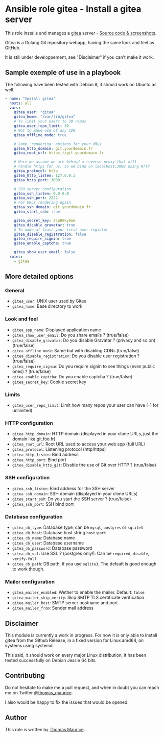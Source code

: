 # Ansible role gitea - Install a gitea server

This role installs and manages a [gitea](https://gitea.io) server -
[Source code & screenshots](https://github.com/go-gitea/gitea).

Gitea is a Golang Git repository webapp, having the same look and feel as GitHub.

It is still under developpement, see "Disclaimer" if you can't make it work.

## Sample exemple of use in a playbook

The following have been tested with Debian 8, it should work on Ubuntu as well.

```yaml
- name: "Install gitea"
  hosts: all
  vars:
    gitea_user: "gitea"
    gitea_home: "/var/lib/gitea"
    # To limit your users to 30 repos
    gitea_user_repo_limit: 30
    # Not to make use of any CDN
    gitea_offline_mode: true

    # Some 'rendering' options for your URLs
    gitea_http_domain: git.yourdomain.fr
    gitea_root_url: https://git.yourdomain.fr

    # Here we assume we are behind a reverse proxy that will
    # handle https for us, so we bind on localhost:3000 using HTTP
    gitea_protocol: http
    gitea_http_listen: 127.0.0.1
    gitea_http_port: 3000

    # SSH server configuration
    gitea_ssh_listen: 0.0.0.0
    gitea_ssh_port: 2222
    # For URLs rendering again
    gitea_ssh_domain: git.yourdomain.fr
    gitea_start_ssh: true

    gitea_secret_key: 3sp00ky5me
    gitea_disable_gravatar: true
    # To make at least your first user register
    gitea_disable_registration: false
    gitea_require_signin: true
    gitea_enable_captcha: true

    gitea_show_user_email: false
  roles:
    - gitea
```

## More detailed options
### General

* `gitea_user`: UNIX user used by Gitea
* `gitea_home`: Base directory to work

### Look and feel

* `gitea_app_name`: Displayed application name
* `gitea_show_user_email`: Do you share emails ? (true/false)
* `gitea_disable_gravatar`: Do you disable Gravatar ? (privacy and so on) (true/false)
* `gitea_offline_mode`: Same but with disabling CDNs (true/false)
* `gitea_disable_registration`: Do you disable user registration ? (true/false)
* `gitea_require_signin`: Do you require signin to see things (even public ones) ? (true/false)
* `gitea_enable_captcha`: Do you enable captcha ? (true/false)
* `gitea_secret_key`: Cookie secret key

### Limits

* `gitea_user_repo_limit`: Limit how many repos your user can have (-1 for unlimited)

### HTTP configuration

* `gitea_http_domain`: HTTP domain (displayed in your clone URLs, just the domain like git.foo.fr)
* `gitea_root_url`: Root URL used to access your web app (full URL)
* `gitea_protocol`: Listening protocol (http/https)
* `gitea_http_listen`: Bind address
* `gitea_http_port`: Bind port
* `gitea_disable_http_git`: Disable the use of Git over HTTP ? (true/false)

### SSH configuration

* `gitea_ssh_listen`: Bind address for the SSH server
* `gitea_ssh_domain`: SSH domain (displayed in your clone URLs)
* `gitea_start_ssh`: Do you start the SSH server ? (true/false)
* `gitea_ssh_port`: SSH bind port

### Database configuration

* `gitea_db_type`: Database type, can be `mysql`, `postgres` or `sqlite3`
* `gitea_db_host`: Database host string `host:port`
* `gitea_db_name`: Database name
* `gitea_db_user`: Database username
* `gitea_db_password`: Database password
* `gitea_db_ssl`: Use SSL ? (postgres only!). Can be `required`, `disable`, `verify-full`
* `gitea_db_path`: DB path, if you use `sqlite3`. The default is good enough to work though.

### Mailer configuration

* `gitea_mailer_enabled`: Wether to enable the mailer. Default: `false`
* `gitea_mailer_skip_verify`: Skip SMTP TLS certificate verification
* `gitea_mailer_host`: SMTP server hostname and port
* `gitea_mailer_from`: Sender mail address

## Disclaimer
This module is currently a work in progress. For now it is only able to install
gitea from the Github Release, in a fixed version for Linux amd64, on systems
using systemd.

This said, it should work on every major Linux distribution, it has been tested
successfully on Debian Jessie 64 bits.

## Contributing
Do not hesitate to make me a pull request, and when in doubt you can reach me on
Twitter [@thomas_maurice](https://twitter.com/thomas_maurice).

I also would be happy to fix the issues that would be opened.

## Author
This role is written by [Thomas Maurice](https://thomas.maurice.fr).
